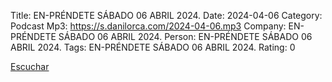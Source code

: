 Title: EN-PRÉNDETE SÁBADO 06 ABRIL 2024.
Date: 2024-04-06
Category: Podcast
Mp3: https://s.danilorca.com/2024-04-06.mp3
Company: EN-PRÉNDETE SÁBADO 06 ABRIL 2024.
Person: EN-PRÉNDETE SÁBADO 06 ABRIL 2024.
Tags: EN-PRÉNDETE SÁBADO 06 ABRIL 2024.
Rating: 0

<a href="https://s.danilorca.com/2024-04-06.mp3" type="audio/mpeg">
Escuchar
</a>
